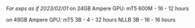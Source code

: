 *For exps as if 2023/02/01*
on 24GB Ampere GPU:
mT5 600M - 16 - 12 hours

on 49GB Ampere GPU:
mT5 3B - 4 - 32 hours
NLLB 3B - 16 - 16 hours
